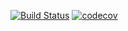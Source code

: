 [![Build Status](https://travis-ci.org/pawanonline85/sampleApp.svg?branch=master)](https://travis-ci.org/pawanonline85/sampleApp)
[![codecov](https://codecov.io/gh/pawanonline85/sampleApp/branch/master/graph/badge.svg)](https://codecov.io/gh/pawanonline85/sampleApp)



